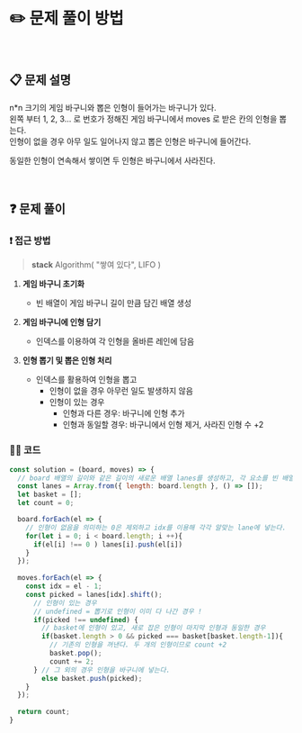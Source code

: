 # ✏️ 문제 풀이 방법
<br>

## 📋 문제 설명
n*n 크기의 게임 바구니와 뽑은 인형이 들어가는 바구니가 있다. <br>
왼쪽 부터 1, 2, 3... 로 번호가 정해진 게임 바구니에서 moves 로 받은 칸의 인형을 뽑는다. <br>
인형이 없을 경우 아무 일도 일어나지 않고 뽑은 인형은 바구니에 들어간다. <br>

동일한 인형이 연속해서 쌓이면 두 인형은 바구니에서 사라진다.

<br />

## ❓ 문제 풀이

### ❗️ 접근 방법
> **stack** Algorithm( "쌓여 있다", LIFO )

1. **게임 바구니 초기화**
   - 빈 배열이 게임 바구니 길이 만큼 담긴 배열 생성
     
2. **게임 바구니에 인형 담기**
   - 인덱스를 이용하여 각 인형을 올바른 레인에 담음
  
3. **인형 뽑기 및 뽑은 인형 처리**
   - 인덱스를 활용하여 인형을 뽑고
     - 인형이 없을 경우 아무런 일도 발생하지 않음
     - 인형이 있는 경우
       - 인형과 다른 경우: 바구니에 인형 추가
       - 인형과 동일할 경우: 바구니에서 인형 제거, 사라진 인형 수 +2

### 👩‍💻 코드

```javascript
const solution = (board, moves) => {
  // board 배열의 길이와 같은 길이의 새로운 배열 lanes를 생성하고, 각 요소를 빈 배열로 초기화
  const lanes = Array.from({ length: board.length }, () => []);
  let basket = [];
  let count = 0;

  board.forEach(el => {
    // 인형이 없음을 의미하는 0은 제외하고 idx를 이용해 각각 알맞는 lane에 넣는다.
    for(let i = 0; i < board.length; i ++){
      if(el[i] !== 0 ) lanes[i].push(el[i])
    }
  });
  
  moves.forEach(el => {
    const idx = el - 1;
    const picked = lanes[idx].shift();
      // 인형이 있는 경우
      // undefined = 뽑기로 인형이 이미 다 나간 경우 !
      if(picked !== undefined) {
        // basket에 인형이 있고, 새로 잡은 인형이 마지막 인형과 동일한 경우
        if(basket.length > 0 && picked === basket[basket.length-1]){
          // 기존의 인형을 꺼낸다. 두 개의 인형이므로 count +2
          basket.pop();
          count += 2;
      } // 그 외의 경우 인형을 바구니에 넣는다.
        else basket.push(picked);
    }
  });
  
  return count;
}
